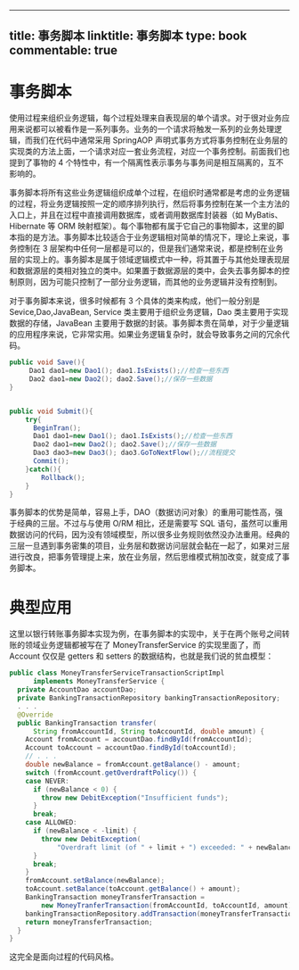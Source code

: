 
---
title: 事务脚本
linktitle: 事务脚本
type: book
commentable: true
---

# 事务脚本

使用过程来组织业务逻辑，每个过程处理来自表现层的单个请求。对于很对业务应用来说都可以被看作是一系列事务。业务的一个请求将触发一系列的业务处理逻辑，而我们在代码中通常采用 SpringAOP 声明式事务方式将事务控制在业务层的实现类的方法上面，一个请求对应一套业务流程，对应一个事务控制。前面我们也提到了事物的 4 个特性中，有一个隔离性表示事务与事务间是相互隔离的，互不影响的。

事务脚本将所有这些业务逻辑组织成单个过程，在组织时通常都是考虑的业务逻辑的过程，将业务逻辑按照一定的顺序排列执行，然后将事务控制在某一个主方法的入口上，并且在过程中直接调用数据库，或者调用数据库封装器（如 MyBatis、Hibernate 等 ORM 映射框架）。每个事物都有属于它自己的事物脚本，这里的脚本指的是方法。事务脚本比较适合于业务逻辑相对简单的情况下，理论上来说，事务控制在 3 层架构中任何一层都是可以的，但是我们通常来说，都是控制在业务层的实现上的。事务脚本是属于领域逻辑模式中一种，将其置于与其他处理表现层和数据源层的类相对独立的类中。如果置于数据源层的类中，会失去事务脚本的控制原则，因为可能只控制了一部分业务逻辑，而其他的业务逻辑并没有控制到。

对于事务脚本来说，很多时候都有 3 个具体的类来构成，他们一般分别是 Sevice,Dao,JavaBean, Service 类主要用于组织业务逻辑，Dao 类主要用于实现数据的存储，JavaBean 主要用于数据的封装。事务脚本贵在简单，对于少量逻辑的应用程序来说，它非常实用。如果业务逻辑复杂时，就会导致事务之间的冗余代码。

```java
public void Save(){
     Dao1 dao1=new Dao1(); dao1.IsExists();//检查一些东西
     Dao2 dao1=new Dao2(); dao2.Save();//保存一些数据
}


public void Submit(){
    try{
      BeginTran();
      Dao1 dao1=new Dao1(); dao1.IsExists();//检查一些东西
      Dao2 dao1=new Dao2(); dao2.Save();//保存一些数据
      Dao3 dao3=new Dao3(); dao3.GoToNextFlow();//流程提交
      Commit();
    }catch(){
        Rollback();
    }
}
```

事务脚本的优势是简单，容易上手，DAO（数据访问对象）的重用可能性高，强于经典的三层。不过与与使用 O/RM 相比，还是需要写 SQL 语句，虽然可以重用数据访问的代码，因为没有领域模型，所以很多业务规则依然没办法重用。经典的三层一旦遇到事务密集的项目，业务层和数据访问层就会黏在一起了，如果对三层进行改良，把事务管理提上来，放在业务层，然后思维模式稍加改变，就变成了事务脚本。

# 典型应用

这里以银行转账事务脚本实现为例，在事务脚本的实现中，关于在两个账号之间转账的领域业务逻辑都被写在了 MoneyTransferService 的实现里面了，而 Account 仅仅是 getters 和 setters 的数据结构，也就是我们说的贫血模型：

```java
public class MoneyTransferServiceTransactionScriptImpl
      implements MoneyTransferService {
  private AccountDao accountDao;
  private BankingTransactionRepository bankingTransactionRepository;
  . . .
  @Override
  public BankingTransaction transfer(
      String fromAccountId, String toAccountId, double amount) {
    Account fromAccount = accountDao.findById(fromAccountId);
    Account toAccount = accountDao.findById(toAccountId);
    // . . .
    double newBalance = fromAccount.getBalance() - amount;
    switch (fromAccount.getOverdraftPolicy()) {
    case NEVER:
      if (newBalance < 0) {
        throw new DebitException("Insufficient funds");
      }
      break;
    case ALLOWED:
      if (newBalance < -limit) {
        throw new DebitException(
            "Overdraft limit (of " + limit + ") exceeded: " + newBalance);
      }
      break;
    }
    fromAccount.setBalance(newBalance);
    toAccount.setBalance(toAccount.getBalance() + amount);
    BankingTransaction moneyTransferTransaction =
        new MoneyTranferTransaction(fromAccountId, toAccountId, amount);
    bankingTransactionRepository.addTransaction(moneyTransferTransaction);
    return moneyTransferTransaction;
  }
}
```

这完全是面向过程的代码风格。

    